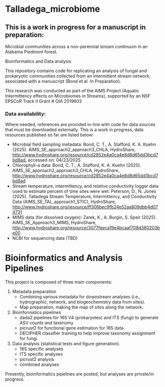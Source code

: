 # Talladega_microbiome

## This is a work in progress for a manuscript in preparation:

Microbial communities across a non-perennial stream continuum in an Alabama Piedmont forest.

Bioinformatics and Data analysis

This repository contains code for replicating an analysis of fungal and prokaryotic communities collected from an intermittent stream network, associated with a manuscript (Bond et al. In Preparation).

This research was conducted as part of the AIMS Project (Aquatic Intermittency effects on Microbiomes in Streams), supported by an NSF EPSCoR Track II Grant # OIA 2019603

### Data availability:
Where needed, references are provided in-line with code for data sources that must be downloaded externally. This is a work in progress, data resources published so far are listed below: 
- Microbial field sampling metadata:
  Bond, C. T., A. Stafford, K. A. Kuehn (2025). AIMS_SE_approach2_approach3_CHLA, HydroShare, http://www.hydroshare.org/resource/cd2852e4a0ca4e8d8d65dd3bcd7bd8ad, accessed on: 04/23/2025
- Chlorophyll-a data:
  Bond, C. T., A. Stafford, K. A. Kuehn (2025). AIMS_SE_approach2_approach3_CHLA, HydroShare, http://www.hydroshare.org/resource/cd2852e4a0ca4e8d8d65dd3bcd7bd8ad
- Stream temperature, intermittency, and relative conductivity logger data used to estimate percent of time sites were wet:
  Peterson, D., N. Jones (2025). Talladega Stream Temperature, Intermittency, and Conductivity Data (AIMS_SE_TAL_approach1_STIC), HydroShare, http://www.hydroshare.org/resource/ff306bec9fb24e52aa809dbb4d074731
- MIMS data (for dissolved oxygen):
  Zarek, K., A. Burgin, S. Speir (2025). AIMS_SE_Approach3_MIMS, HydroShare, http://www.hydroshare.org/resource/3077feeca19e4bcaaf708d380203be00
- NCBI for sequencing data (TBD)


# Bioinformatics and Analysis Pipelines
This project is composed of three main components:
1) Metadata preparation
   - Combining various metadata for downstream analyses (i.e., hydrographic, network, and biogeochemistry data from sites).
   - Map preparation, making the map of sites along the network.
2) Bioinformatics pipelines
   - dada2 pipelines for 16S V4 (prokaryotes) and ITS (fungi) to generate ASV counts and taxonomy
   - picrust2 for functional gene estimation for 16S data
   - DECIPHER classifier training to help improve taxonomy assignment for fungi.
3) Data analysis (statistical tests and figure generation).
   - 16S specific analyses
   - ITS specific analyses
   - picrust2 analysis
   - combined analyses

Presently, bioinformatics pipelines are posted, but analyses are private/in progress.
